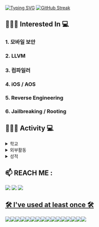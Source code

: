 
[![Typing SVG](https://readme-typing-svg.demolab.com?font=Alkatra&weight=500&size=45&duration=4000&pause=3&color=6994CDEE&center=false&vCenter=false&multiline=true&repeat=true&width=1000&height=100&lines=Welcome+👋)](https://git.io/typing-svg)
[![GitHub Streak](https://github-readme-streak-stats.herokuapp.com/?user=ParkHoHo&theme=tokyonight)](https://git.io/streak-stats)

 ## 👨🏻‍🎓 Interested In 💻
 ### 1. 모바일 보안
 ### 2. LLVM
 ### 3. 컴파일러
 ### 4. iOS / AOS
 ### 5. Reverse Engineering
 ### 6. Jailbreaking / Rooting
 
 ## 👨🏻‍🎓 Activity 💻
 <details markdown="1">
  <summary>학교</summary>
  <div>
    <ul>
     </br>
      <li>순천향대 정보보호학과 입학(2021~)</li> </br>
      <li>순천향대 정보보호학과 성적 장학금-장려 (1학년 2학기) </li></br>
      <li>순천향대 정보보호학과 수석(2학년 2학기)</li></br>
      <li>순천향대 정보보호 동아리 SecurityFirst 리버싱팀(2021.03 ~ 2021.12)</li></br>
      <li>순천향대 인공지능보안 연구실 CTI (2021.12 ~ 2022.12)</li>
      <ul>
          <li>논문 투고 - RF Fingerprinting Method for Passive Key Entry System Authentication using MFCC features (WISA)</li>
          <li>논문 투고 - Man-in-the-middle Atack Simulation for Embedded System utilizing BLE Communicatoin(정보보호협회 추계학술대회)</li>
      </ul>
     </br>
      <li>순천향대 취약점분석 동아리 TOOR 모바일 취약점 분석팀(2022.08~2023.03)</li>
     <ul>
      <li>디스코드 취약점 발견 및 분석 (0-day attack -> Patch -> 1-day attack)</li></br>
     </ul>
    </ul>
  </div>
</details>


<details markdown="1">
  <summary>외부활동</summary>
  <div>
    <ul>
     <br>
      <li>S-개발자 1기 2차 수료(2023.06 ~2023.12)</li></br>
      <li>이스트 시큐리티 참여 프로젝트(2023.09 ~2023.12)</li>
     <ul>
      <li>
       윈도우취약점점검도구 제작
      </li>
     </ul>
    </br>
      <li>KISIA 주최 정보보호 해커톤(2023.11.13~11.14)</li>
     <ul>
      <li>
       QRCode 인증 서비스 - iOS 앱개발, 프론트엔드 개발
      </li>
     </ul>
    </ul>
  </div>
</details>

<details>
  <summary>성적</summary>

  | 1학년 1학기 | 1학년 2학기 | 2학년 1학기 | 2학년 2학기 |
  | --------- | --------- | --------- | --------- | 
  | 3.97  | 4.24  | 4.17  | 4.29 |

</details>

## 📫 REACH ME : 
<!--옵시디언 링크걸기 --><a href="" target="_blank"><img src="https://img.shields.io/badge/Obsidian-7C3AED?style=for-the-badge&logo=Obsidian&logoColor=white"/></a>
<!--인스타그램 링크걸기--><a href="https://www.instagram.com/p_ho_ho/" target="_blank"><img src="https://img.shields.io/badge/Instagram-E4405F?style=for-the-badge&logo=Instagram&logoColor=white"></a>
<!--이메일 링크 걸기 링크걸기--><a href="mailto:ddalgicake2000@naver.com" target="_blank"><img src="https://img.shields.io/badge/Naver-03C75A?style=for-the-badge&logo=Naver&logoColor=white">
</br>


## 🛠 I've used at least once 🛠 
<div style="display:flex; flex-direction:row;">
    <img src="https://img.shields.io/badge/java-007396?style=for-the-badge&logo=java&logoColor=white"> 
    <img src="https://img.shields.io/badge/swift-F05138?style=for-the-badge&logo=swift&logoColor=white">  
    <img src="https://img.shields.io/badge/c++-00599C?style=for-the-badge&logo=c++&logoColor=white">
    <img src="https://img.shields.io/badge/Kotlin-7F52FF?style=for-the-badge&logo=kotlin&logoColor=white">
    <img src="https://img.shields.io/badge/python-3776AB?style=for-the-badge&logo=python&logoColor=white"> 
    <br>
    <img src="https://img.shields.io/badge/html5-E34F26?style=for-the-badge&logo=html5&logoColor=white"> 
    <img src="https://img.shields.io/badge/css-1572B6?style=for-the-badge&logo=css3&logoColor=white"> 
    <img src="https://img.shields.io/badge/javascript-F7DF1E?style=for-the-badge&logo=javascript&logoColor=black">
    <img src="https://img.shields.io/badge/C-A8B9CC?style=for-the-badge&logo=C&logoColor=white">
    <br>
    <img src="https://img.shields.io/badge/Andoid Studio-3DDC84?style=flat-square&logo=android studio&logoColor=white">
    <img src="https://img.shields.io/badge/Xcode-147EFB?style=flat-square&logo=Xcode&logoColor=white">
    <img src="https://img.shields.io/badge/Visual Studio-5C2D91?style=flat-square&logo=Visual Studio&logoColor=white">
    <img src="https://img.shields.io/badge/Visual Studio Code-007ACC?style=flat-square&logo=Visual Studio Code&logoColor=white">
    <br>
    <img src="https://img.shields.io/badge/VMWare-607078?style=flat-square&logo=VMWare&logoColor=white">
    <img src="https://img.shields.io/badge/Kali Linux-557C94?style=flat-square&logo=Kali Linux&logoColor=white">
    <img src="https://img.shields.io/badge/Linux-FCC624?style=flat-square&logo=Linux&logoColor=black">
  
</div><br>




<!--
**ParkHoHo/ParkHoHo** is a ✨ _special_ ✨ repository because its `README.md` (this file) appears on your GitHub profile.

Here are some ideas to get you started:

- 🔭 I’m currently working on ...
- 🌱 I’m currently learning ...
- 👯 I’m looking to collaborate on ...
- 🤔 I’m looking for help with ...
- 💬 Ask me about ...
- 📫 How to reach me: ...
- 😄 Pronouns: ...
- ⚡ Fun fact: ...
-->


